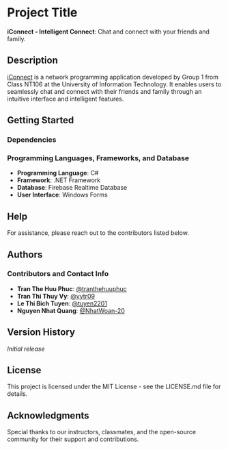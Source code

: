 # Project Title

**iConnect - Intelligent Connect**: Chat and connect with your friends and family.

## Description

[iConnect](https://www.taskade.com/d/6K8rPuB4FFmJ68n2?from=shared) is a network programming application developed by Group 1 from Class NT106 at the University of Information Technology. It enables users to seamlessly chat and connect with their friends and family through an intuitive interface and intelligent features.

## Getting Started

### Dependencies

### Programming Languages, Frameworks, and Database
- **Programming Language**: C#
- **Framework**: .NET Framework
- **Database**: Firebase Realtime Database
- **User Interface**: Windows Forms

## Help

For assistance, please reach out to the contributors listed below.

## Authors

### Contributors and Contact Info
- **Tran The Huu Phuc**: [@tranthehuuphuc](https://github.com/tranthehuuphuc)
- **Tran Thi Thuy Vy**: [@vytr09](https://github.com/vytr09)
- **Le Thi Bich Tuyen**: [@tuyen2201](https://github.com/tuyen2201)
- **Nguyen Nhat Quang**: [@NhatWoan-20](https://github.com/NhatWoan-20)

## Version History

*Initial release*

## License

This project is licensed under the MIT License - see the LICENSE.md file for details.

## Acknowledgments

Special thanks to our instructors, classmates, and the open-source community for their support and contributions.
